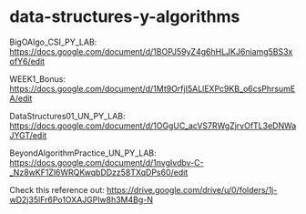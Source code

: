 # data-structures-y-algorithms

BigOAlgo_CSI_PY_LAB:
https://docs.google.com/document/d/1BOPJ59yZ4g6hHLJKJ6niamg5BS3xofY6/edit

WEEK1_Bonus:
https://docs.google.com/document/d/1Mt9OrfjI5ALlEXPc9KB_o6csPhrsumEA/edit

DataStructures01_UN_PY_LAB:
https://docs.google.com/document/d/1OGgUC_acVS7RWgZjrvOfTL3eDNWaJYGT/edit

BeyondAlgorithmPractice_UN_PY_LAB:
https://docs.google.com/document/d/1nvgIvdbv-C-_Nz8wKF1Zl6WRQKwqbDDzz58TXqDPs60/edit


Check this reference out: 
https://drive.google.com/drive/u/0/folders/1j-wD2j35lFr6Po1OXAJGPlw8h3M4Bg-N
